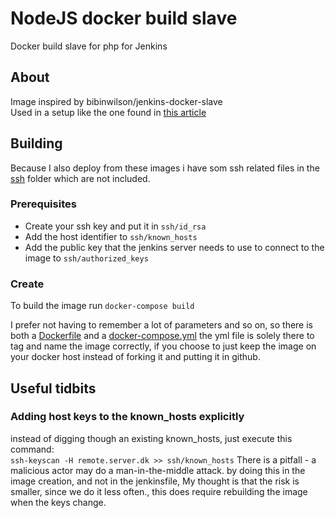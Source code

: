 # NodeJS docker build slave
Docker build slave for php for Jenkins

## About
Image inspired by bibinwilson/jenkins-docker-slave  
Used in a setup like the one found in [this article](https://devopscube.com/docker-containers-as-build-slaves-jenkins/)

## Building
Because I also deploy from these images i have som ssh related files in the [ssh](ssh) folder which are not included.

### Prerequisites
* Create your ssh key and put it in `ssh/id_rsa`
* Add the host identifier to `ssh/known_hosts`
* Add the public key that the jenkins server needs to use to connect to the image to `ssh/authorized_keys`

### Create

To build the image run `docker-compose build`

I prefer not having to remember a lot of parameters and so on, so there is both a [Dockerfile](Dockerfile) and a [docker-compose.yml](docker-compose.yml) the yml file is solely there to tag and name the image correctly, if you choose to just keep the image on your docker host instead of forking it and putting it in github.

## Useful tidbits

### Adding host keys to the known_hosts explicitly
instead of digging though an existing known_hosts, just execute this command:  
`ssh-keyscan -H remote.server.dk >> ssh/known_hosts`
There is a pitfall - a malicious actor may do a man-in-the-middle attack. by doing this in the image creation, and not in the jenkinsfile, My thought is that the risk is smaller, since we do it less often., this does require rebuilding the image when the keys change.

